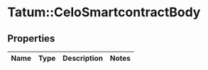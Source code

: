 # Tatum::CeloSmartcontractBody

## Properties
Name | Type | Description | Notes
------------ | ------------- | ------------- | -------------

